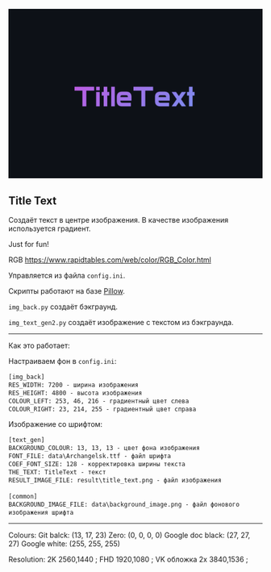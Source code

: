 ![](data/readme_title_text.png)

## Title Text

Создаёт текст в центре изображения. В качестве изображения используется градиент.

Just for fun!

RGB https://www.rapidtables.com/web/color/RGB_Color.html

Управляется из файла `config.ini`.

Скрипты работают на базе [Pillow](https://pypi.org/project/Pillow/).

`img_back.py` создаёт бэкграунд. 

`img_text_gen2.py` создаёт изображение с текстом из бэкграунда.

---

Как это работает:

Настраиваем фон в `config.ini`:
```
[img_back]
RES_WIDTH: 7200 - ширина изображения
RES_HEIGHT: 4800 - высота изображения
COLOUR_LEFT: 253, 46, 216 - градиентный цвет слева
COLOUR_RIGHT: 23, 214, 255 - градиентный цвет справа
```

Изображение со шрифтом:
```
[text_gen]
BACKGROUND_COLOUR: 13, 13, 13 - цвет фона изображения
FONT_FILE: data\Archangelsk.ttf - файл шрифта
COEF_FONT_SIZE: 128 - корректировка ширины текста
THE_TEXT: TitleText - текст
RESULT_IMAGE_FILE: result\title_text.png - файл изображения

[common]
BACKGROUND_IMAGE_FILE: data\background_image.png - файл фонового изображения шрифта
```

---

Colours: Git balck: (13, 17, 23) Zero: (0, 0, 0, 0) Google doc black: (27, 27, 27) Google white: (255, 255, 255)

Resolution: 2K 2560,1440 ; FHD 1920,1080 ; VK обложка 2х 3840,1536 ;